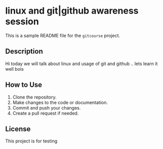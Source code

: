 # linux and git|github awareness session

This is a sample README file for the `gitcourse` project.

## Description

Hi today we will talk about linux and usage of git and github .. lets learn it well bois

## How to Use

1. Clone the repository.
2. Make changes to the code or documentation.
3. Commit and push your changes.
4. Create a pull request if needed.

## License

This project is for testing